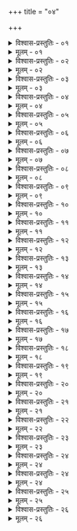 +++
title = "०४"

+++


<details><summary>विश्वास-प्रस्तुतिः - ०१</summary>

०१  अब्राह्मणस्य शारीरो दण्डः संग्रहणे भवेत् ॥
</details>

<details><summary>मूलम् - ०१</summary>

०१  अब्राह्मणस्य शारीरो दण्डः संग्रहणे भवेत् ॥
</details>

<details><summary>विश्वास-प्रस्तुतिः - ०२</summary>

०२  सर्वेषाम् एव वर्णानां दारा रक्ष्यतमा धनात् ॥
</details>

<details><summary>मूलम् - ०२</summary>

०२  सर्वेषाम् एव वर्णानां दारा रक्ष्यतमा धनात् ॥
</details>

<details><summary>विश्वास-प्रस्तुतिः - ०३</summary>

०३  न तु चारणदारेषु न रङ्गावतरे वधः । [k: रङ्गावतारे]  
संसर्जयन्ति ता ह्य् एतान् निगुप्तांश् चालयन्त्य् अपि ॥
</details>

<details><summary>मूलम् - ०३</summary>

०३  न तु चारणदारेषु न रङ्गावतरे वधः । [k: रङ्गावतारे]  
संसर्जयन्ति ता ह्य् एतान् निगुप्तांश् चालयन्त्य् अपि ॥
</details>

<details><summary>विश्वास-प्रस्तुतिः - ०४</summary>

०४  स्त्रियः पवित्रम् अतुलं नैता दुष्यन्ति कर्हिचित् ।  
मासिमासि रजो ह्य् आसां दुरितान्य् अपकर्षति ॥
</details>

<details><summary>मूलम् - ०४</summary>

०४  स्त्रियः पवित्रम् अतुलं नैता दुष्यन्ति कर्हिचित् ।  
मासिमासि रजो ह्य् आसां दुरितान्य् अपकर्षति ॥
</details>

<details><summary>विश्वास-प्रस्तुतिः - ०५</summary>

०५  सोमः शौचं ददौ तासां गन्धर्वः शिक्षितां गिरम् । [k: ददत्]  
अग्निश् च सर्वभक्षत्वं तस्मान् निष्कल्मषाः स्त्रियः ॥ [k: सर्वभक्ष्यत्वं]
</details>

<details><summary>मूलम् - ०५</summary>

०५  सोमः शौचं ददौ तासां गन्धर्वः शिक्षितां गिरम् । [k: ददत्]  
अग्निश् च सर्वभक्षत्वं तस्मान् निष्कल्मषाः स्त्रियः ॥ [k: सर्वभक्ष्यत्वं]
</details>

<details><summary>विश्वास-प्रस्तुतिः - ०६</summary>

०६  अप्रजां दशमे वर्षे स्त्रीप्रजां द्वादशे त्यजेत् ।  
मृतप्रजां पञ्चदशे सद्यस् त्व् अप्रियवादिनीम् ॥
</details>

<details><summary>मूलम् - ०६</summary>

०६  अप्रजां दशमे वर्षे स्त्रीप्रजां द्वादशे त्यजेत् ।  
मृतप्रजां पञ्चदशे सद्यस् त्व् अप्रियवादिनीम् ॥
</details>

<details><summary>विश्वास-प्रस्तुतिः - ०७</summary>

०७  संवत्सरं प्रेतपत्नी मधुमांसमद्यलवणानि वर्जयेदधः शयीत ॥
</details>

<details><summary>मूलम् - ०७</summary>

०७  संवत्सरं प्रेतपत्नी मधुमांसमद्यलवणानि वर्जयेदधः शयीत ॥
</details>

<details><summary>विश्वास-प्रस्तुतिः - ०८</summary>

०८  षण्मासान् इति मौद्गल्यः ॥
</details>

<details><summary>मूलम् - ०८</summary>

०८  षण्मासान् इति मौद्गल्यः ॥
</details>

<details><summary>विश्वास-प्रस्तुतिः - ०९</summary>

०९  अत ऊर्ध्वं गुरुभिर् अनुमता देवराज् जनयेत् पुत्रम् अपुत्रा ॥
</details>

<details><summary>मूलम् - ०९</summary>

०९  अत ऊर्ध्वं गुरुभिर् अनुमता देवराज् जनयेत् पुत्रम् अपुत्रा ॥
</details>

<details><summary>विश्वास-प्रस्तुतिः - १०</summary>

१०  अथाप्य् उदाहरन्ति ।  
वशा चोत्पन्नपुत्रा च नीरजस्का गतप्रजा ।  
नाकामा संनियोज्या स्यात् फलं यस्यां न विद्यते ॥ इति ॥
</details>

<details><summary>मूलम् - १०</summary>

१०  अथाप्य् उदाहरन्ति ।  
वशा चोत्पन्नपुत्रा च नीरजस्का गतप्रजा ।  
नाकामा संनियोज्या स्यात् फलं यस्यां न विद्यते ॥ इति ॥
</details>

<details><summary>विश्वास-प्रस्तुतिः - ११</summary>

११  मातुलपितृस्वसा भगिनी भागिनेयी स्नुषा मातुलानीसखिवधूर् इत्य् अगम्याः ॥
</details>

<details><summary>मूलम् - ११</summary>

११  मातुलपितृस्वसा भगिनी भागिनेयी स्नुषा मातुलानीसखिवधूर् इत्य् अगम्याः ॥
</details>

<details><summary>विश्वास-प्रस्तुतिः - १२</summary>

१२  अगम्यानां गमने कृच्छ्रातिकृच्छ्रौ चान्द्रायणम् इतिप्रायश्चित्तिः ॥
</details>

<details><summary>मूलम् - १२</summary>

१२  अगम्यानां गमने कृच्छ्रातिकृच्छ्रौ चान्द्रायणम् इतिप्रायश्चित्तिः ॥
</details>

<details><summary>विश्वास-प्रस्तुतिः - १३</summary>

१३  एतेन चण्डालीव्यवायो व्याख्यातः ॥
</details>

<details><summary>मूलम् - १३</summary>

१३  एतेन चण्डालीव्यवायो व्याख्यातः ॥
</details>

<details><summary>विश्वास-प्रस्तुतिः - १४</summary>

१४  अथाप्य् उदाहरन्ति ।  
चण्डालीं ब्राह्मणो गत्वा भुक्त्वा च प्रतिगृह्य च ।  
अज्ञानात् पतितो विप्रो ज्ञानात् तु समतां व्रजेत् ॥
</details>

<details><summary>मूलम् - १४</summary>

१४  अथाप्य् उदाहरन्ति ।  
चण्डालीं ब्राह्मणो गत्वा भुक्त्वा च प्रतिगृह्य च ।  
अज्ञानात् पतितो विप्रो ज्ञानात् तु समतां व्रजेत् ॥
</details>

<details><summary>विश्वास-प्रस्तुतिः - १५</summary>

१५  पितुर् गुरोर् नरेन्द्रस्य भार्यां गत्वा प्रमादतः ।  
गुरुतल्पी भवेत् तेन पूर्वोक्तस् तस्य निष्क्रयः ॥ इति ॥ [k:निश्चयः]
</details>

<details><summary>मूलम् - १५</summary>

१५  पितुर् गुरोर् नरेन्द्रस्य भार्यां गत्वा प्रमादतः ।  
गुरुतल्पी भवेत् तेन पूर्वोक्तस् तस्य निष्क्रयः ॥ इति ॥ [k:निश्चयः]
</details>

<details><summary>विश्वास-प्रस्तुतिः - १६</summary>

१६  अध्यापनयाजनप्रतिग्रहैर् अशक्तः क्षत्रधर्मेण जीवेत्प्रत्यनन्तरत्वात् ॥
</details>

<details><summary>मूलम् - १६</summary>

१६  अध्यापनयाजनप्रतिग्रहैर् अशक्तः क्षत्रधर्मेण जीवेत्प्रत्यनन्तरत्वात् ॥
</details>

<details><summary>विश्वास-प्रस्तुतिः - १७</summary>

१७  नेति गौतमः । अत्युग्रो हि क्षत्रधर्मो ब्राह्मणस्य ॥
</details>

<details><summary>मूलम् - १७</summary>

१७  नेति गौतमः । अत्युग्रो हि क्षत्रधर्मो ब्राह्मणस्य ॥
</details>

<details><summary>विश्वास-प्रस्तुतिः - १८</summary>

१८  अथाप्य् उदाहरन्ति ।  
गवार्थे ब्राह्मणार्थे वा वर्णानां वापि संकरे ।  
गृह्णीयातां विप्रविशौ शस्त्रं धर्मव्यपेक्षया ॥
</details>

<details><summary>मूलम् - १८</summary>

१८  अथाप्य् उदाहरन्ति ।  
गवार्थे ब्राह्मणार्थे वा वर्णानां वापि संकरे ।  
गृह्णीयातां विप्रविशौ शस्त्रं धर्मव्यपेक्षया ॥
</details>

<details><summary>विश्वास-प्रस्तुतिः - १९</summary>

१९  वैश्यवृत्तिर् अनुष्ठेया प्रत्यनन्तरत्वात् ॥
</details>

<details><summary>मूलम् - १९</summary>

१९  वैश्यवृत्तिर् अनुष्ठेया प्रत्यनन्तरत्वात् ॥
</details>

<details><summary>विश्वास-प्रस्तुतिः - २०</summary>

२०  प्राक् प्रातराशात् कर्षी स्यात् ॥
</details>

<details><summary>मूलम् - २०</summary>

२०  प्राक् प्रातराशात् कर्षी स्यात् ॥
</details>

<details><summary>विश्वास-प्रस्तुतिः - २१</summary>

२१  अस्यूतनासिकाभ्यां समुष्काभ्याम् अतुदन्न् आरयामुहुर्मुहुर् अभ्युच्छन्दयन् ॥ [ब्ध्स् २।२।४।२०-२१  = ब्ध्स् ३।२।३]
</details>

<details><summary>मूलम् - २१</summary>

२१  अस्यूतनासिकाभ्यां समुष्काभ्याम् अतुदन्न् आरयामुहुर्मुहुर् अभ्युच्छन्दयन् ॥ [ब्ध्स् २।२।४।२०-२१  = ब्ध्स् ३।२।३]
</details>

<details><summary>विश्वास-प्रस्तुतिः - २२</summary>

२२  भार्यादिर् अग्निः । तस्मिन् कर्मकरणं प्राग् अग्न्याधेयात् ॥
</details>

<details><summary>मूलम् - २२</summary>

२२  भार्यादिर् अग्निः । तस्मिन् कर्मकरणं प्राग् अग्न्याधेयात् ॥
</details>

<details><summary>विश्वास-प्रस्तुतिः - २३</summary>

२३  अग्न्याधेयप्रभृत्य् अथेमान्य् अजस्राणि भवन्ति यथैतदग्न्याधेयम् अग्निहोत्रं दर्शपूर्णमासाव् आग्रयणमुदगयनदक्षिणायनयोः पशुश् चातुर्मास्यान्य् ऋतुमुखे षड्ढोता वसन्तेज्योतिष्तोम इत्य् एवं क्षेमप्रापणम् ॥
</details>

<details><summary>मूलम् - २३</summary>

२३  अग्न्याधेयप्रभृत्य् अथेमान्य् अजस्राणि भवन्ति यथैतदग्न्याधेयम् अग्निहोत्रं दर्शपूर्णमासाव् आग्रयणमुदगयनदक्षिणायनयोः पशुश् चातुर्मास्यान्य् ऋतुमुखे षड्ढोता वसन्तेज्योतिष्तोम इत्य् एवं क्षेमप्रापणम् ॥
</details>

<details><summary>विश्वास-प्रस्तुतिः - २४</summary>

२४  अथाप्य् उदाहरन्ति ।
</details>

<details><summary>मूलम् - २४</summary>

२४  अथाप्य् उदाहरन्ति ।
</details>

<details><summary>विश्वास-प्रस्तुतिः - २४</summary>

२४  न दिवास्वप्नशीलेन न च सर्वान्नभोजिना ।  
कामं शक्यं नभो गन्तुम् आरूढपतितेन वा ॥
</details>

<details><summary>मूलम् - २४</summary>

२४  न दिवास्वप्नशीलेन न च सर्वान्नभोजिना ।  
कामं शक्यं नभो गन्तुम् आरूढपतितेन वा ॥
</details>

<details><summary>विश्वास-प्रस्तुतिः - २५</summary>

२५  दैन्यं शाठ्यं जैह्म्यं च वर्जयेत् ॥
</details>

<details><summary>मूलम् - २५</summary>

२५  दैन्यं शाठ्यं जैह्म्यं च वर्जयेत् ॥
</details>

<details><summary>विश्वास-प्रस्तुतिः - २६</summary>

२६  अथाप्य् अत्रोशनसश् च वृषपर्वणश् च दुहित्रोः संवादेगाथाम् उदाहरन्ति ।  
स्तुवतो दुहिता त्वं वै याचतः प्रतिगृह्णतः ।  
अथाहं स्तूयमानस्य ददतो ऽप्रतिगृह्णतः ।  
ददतो ऽप्रतिगृह्णत इति ॥
</details>

<details><summary>मूलम् - २६</summary>

२६  अथाप्य् अत्रोशनसश् च वृषपर्वणश् च दुहित्रोः संवादेगाथाम् उदाहरन्ति ।  
स्तुवतो दुहिता त्वं वै याचतः प्रतिगृह्णतः ।  
अथाहं स्तूयमानस्य ददतो ऽप्रतिगृह्णतः ।  
ददतो ऽप्रतिगृह्णत इति ॥
</details>
